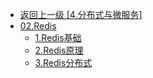 - [返回上一级 [4.分布式与微服务]](2.JavaNotes/(9).gupao-lesson/4.分布式与微服务/)
- [02.Redis](2.JavaNotes/(9).gupao-lesson/4.分布式与微服务/02.Redis/)
  - [1.Redis基础](2.JavaNotes/(9).gupao-lesson/4.分布式与微服务/02.Redis/1.Redis基础.md)
  - [2.Redis原理](2.JavaNotes/(9).gupao-lesson/4.分布式与微服务/02.Redis/2.Redis原理.md)
  - [3.Redis分布式](2.JavaNotes/(9).gupao-lesson/4.分布式与微服务/02.Redis/3.Redis分布式.md)
